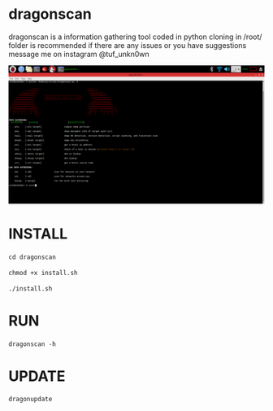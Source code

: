 # dragonscan
dragonscan is a information gathering tool coded in python cloning in /root/ folder is recommended if there are any issues or you have suggestions message me on instagram @tuf_unkn0wn

![](script/pictures)

# INSTALL

`cd dragonscan`

`chmod +x install.sh`

`./install.sh`

# RUN

`dragonscan -h`

# UPDATE

`dragonupdate`
